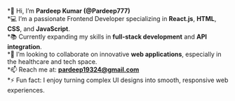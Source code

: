 *👋 Hi, I’m **Pardeep Kumar (@Pardeep777)**  
*💻 I’m a passionate Frontend Developer specializing in **React.js**, **HTML**, **CSS**, and **JavaScript**.  
*📚 Currently expanding my skills in **full-stack development** and **API integration**.  
*🤝 I’m looking to collaborate on innovative **web applications**, especially in the healthcare and tech space.  
*📫 Reach me at: **pardeep19324@gmail.com**  
*⚡ Fun fact: I enjoy turning complex UI designs into smooth, responsive web experiences.


<!---
Pardeep777/Pardeep777 is a ✨ special ✨ repository because its `README.md` (this file) appears on your GitHub profile.
You can click the Preview link to take a look at your changes.
--->
